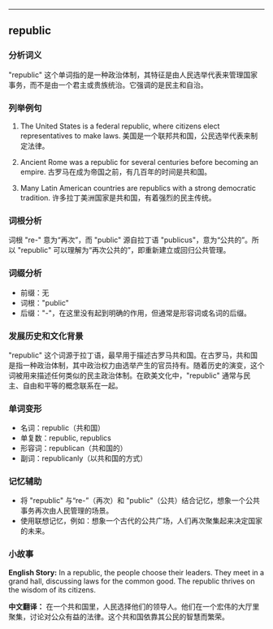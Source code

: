 
---------------
## republic
### 分析词义
"republic" 这个单词指的是一种政治体制，其特征是由人民选举代表来管理国家事务，而不是由一个君主或贵族统治。它强调的是民主和自治。

### 列举例句
1. The United States is a federal republic, where citizens elect representatives to make laws.
   美国是一个联邦共和国，公民选举代表来制定法律。

2. Ancient Rome was a republic for several centuries before becoming an empire.
   古罗马在成为帝国之前，有几百年的时间是共和国。

3. Many Latin American countries are republics with a strong democratic tradition.
   许多拉丁美洲国家是共和国，有着强烈的民主传统。

### 词根分析
词根 "re-" 意为“再次”，而 "public" 源自拉丁语 "publicus"，意为“公共的”。所以 "republic" 可以理解为“再次公共的”，即重新建立或回归公共管理。

### 词缀分析
- 前缀：无
- 词根："public"
- 后缀："-"，在这里没有起到明确的作用，但通常是形容词或名词的后缀。

### 发展历史和文化背景
"republic" 这个词源于拉丁语，最早用于描述古罗马共和国。在古罗马，共和国是指一种政治体制，其中政治权力由选举产生的官员持有。随着历史的演变，这个词被用来描述任何类似的民主政治体制。在欧美文化中，"republic" 通常与民主、自由和平等的概念联系在一起。

### 单词变形
- 名词：republic（共和国）
- 单复数：republic, republics
- 形容词：republican（共和国的）
- 副词：republicanly（以共和国的方式）

### 记忆辅助
- 将 "republic" 与“re-”（再次）和 "public"（公共）结合记忆，想象一个公共事务再次由人民管理的场景。
- 使用联想记忆，例如：想象一个古代的公共广场，人们再次聚集起来决定国家的未来。

### 小故事
**English Story:**
In a republic, the people choose their leaders. They meet in a grand hall, discussing laws for the common good. The republic thrives on the wisdom of its citizens.

**中文翻译：**
在一个共和国里，人民选择他们的领导人。他们在一个宏伟的大厅里聚集，讨论对公众有益的法律。这个共和国依靠其公民的智慧而繁荣。

